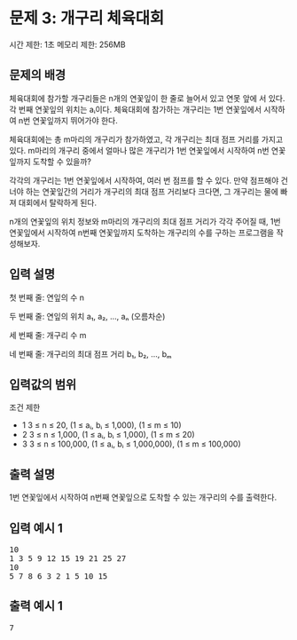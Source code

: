 # 문제 3: 개구리 체육대회
시간 제한: 1초
메모리 제한: 256MB

## 문제의 배경
체육대회에 참가할 개구리들은 n개의 연꽃잎이 한 줄로 늘어서 있고 연못 앞에 서 있다. 각 번째 연꽃잎의 위치는 aᵢ이다. 체육대회에 참가하는 개구리는 1번 연꽃잎에서 시작하여 n번 연꽃잎까지 뛰어가야 한다.

체육대회에는 총 m마리의 개구리가 참가하였고, 각 개구리는 최대 점프 거리를 가지고 있다. m마리의 개구리 중에서 얼마나 많은 개구리가 1번 연꽃잎에서 시작하여 n번 연꽃잎까지 도착할 수 있을까?

각각의 개구리는 1번 연꽃잎에서 시작하여, 여러 번 점프를 할 수 있다. 만약 점프해야 건너야 하는 연꽃잎간의 거리가 개구리의 최대 점프 거리보다 크다면, 그 개구리는 물에 빠져 대회에서 탈락하게 된다.

n개의 연꽃잎의 위치 정보와 m마리의 개구리의 최대 점프 거리가 각각 주어질 때, 1번 연꽃잎에서 시작하여 n번째 연꽃잎까지 도착하는 개구리의 수를 구하는 프로그램을 작성해보자.

## 입력 설명
첫 번째 줄: 연잎의 수 n

두 번째 줄: 연잎의 위치 a₁, a₂, ..., aₙ (오름차순)

세 번째 줄: 개구리 수 m

네 번째 줄: 개구리의 최대 점프 거리 b₁, b₂, ..., bₘ

## 입력값의 범위
조건	제한
- 1	3 ≤ n ≤ 20, (1 ≤ aᵢ, bᵢ ≤ 1,000), (1 ≤ m ≤ 10)
- 2	3 ≤ n ≤ 1,000, (1 ≤ aᵢ, bᵢ ≤ 1,000), (1 ≤ m ≤ 20)
- 3	3 ≤ n ≤ 100,000, (1 ≤ aᵢ, bᵢ ≤ 1,000,000), (1 ≤ m ≤ 100,000)

## 출력 설명
1번 연꽃잎에서 시작하여 n번째 연꽃잎으로 도착할 수 있는 개구리의 수를 출력한다.

## 입력 예시 1
<pre>
10
1 3 5 9 12 15 19 21 25 27 
10
5 7 8 6 3 2 1 5 10 15
</pre>

## 출력 예시 1
<pre>7</pre>